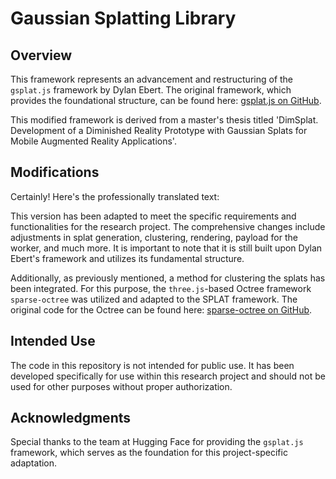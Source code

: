 # Gaussian Splatting Library

## Overview
This framework represents an advancement and restructuring of the `gsplat.js` framework by Dylan Ebert. The original framework, which provides the foundational structure, can be found here: [gsplat.js on GitHub](https://github.com/huggingface/gsplat.js). 

This modified framework is derived from a master's thesis titled 'DimSplat. Development of a Diminished Reality Prototype with Gaussian Splats for Mobile Augmented Reality Applications'.

## Modifications

Certainly! Here's the professionally translated text:

This version has been adapted to meet the specific requirements and functionalities for the research project. The comprehensive changes include adjustments in splat generation, clustering, rendering, payload for the worker, and much more. It is important to note that it is still built upon Dylan Ebert's framework and utilizes its fundamental structure.

Additionally, as previously mentioned, a method for clustering the splats has been integrated. For this purpose, the `three.js`-based Octree framework `sparse-octree` was utilized and adapted to the SPLAT framework. The original code for the Octree can be found here: [sparse-octree on GitHub](https://github.com/vanruesc/sparse-octree).

## Intended Use

The code in this repository is not intended for public use. It has been developed specifically for use within this research project and should not be used for other purposes without proper authorization.

## Acknowledgments

Special thanks to the team at Hugging Face for providing the `gsplat.js` framework, which serves as the foundation for this project-specific adaptation.
